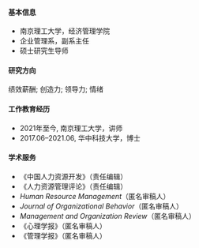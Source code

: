 #### 基本信息
- 南京理工大学，经济管理学院
- 企业管理系，副系主任
- 硕士研究生导师

#### 研究方向
绩效薪酬; 创造力; 领导力; 情绪

#### 工作教育经历
- 2021年至今, 南京理工大学，讲师
- 2017.06–2021.06, 华中科技大学，博士

#### 学术服务
- 《中国人力资源开发》（责任编辑）
- 《人力资源管理评论》（责任编辑）
- *Human Resource Management*（匿名审稿人）
- *Journal of Organizational Behavior*（匿名审稿人）
- *Management and Organization Review*（匿名审稿人）
- 《心理学报》（匿名审稿人）
- 《管理学报》（匿名审稿人）

